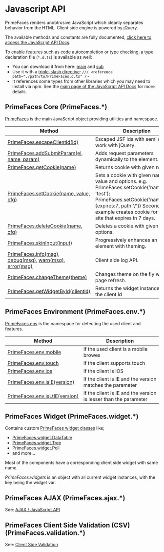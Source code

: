 # Javascript API

PrimeFaces renders unobtrusive JavaScript which cleanly separates behavior from the HTML. Client side engine is powered by jQuery.

The available methods and constants are fully documented, [click here to access the JavaScript API Docs](../jsdocs/index.html).

To enable features such as code autocompletion or type checking, a type declaration file (`*.d.ts`) is available as well:

* You can download it from here: [main](../PrimeFaces.d.ts) and [sub](../PrimeFaces-module.d.ts)
* Use it with a
  [triple-slash directive](https://www.typescriptlang.org/docs/handbook/triple-slash-directives.html#-reference-path-):
  `/// <reference path="./path/to/PrimeFaces.d.ts" />`
* It references some types from other libraries which you may need to install via npm. See the
  [main page of the JavaScript API Docs](../jsdocs/index.html) for more details.

## PrimeFaces Core (PrimeFaces.*)

[PrimeFaces](../jsdocs/modules/primefaces.html) is the main JavaScript object providing utilities and namespace.

| Method | Description |
| --- | --- |
[PrimeFaces.escapeClientId(id)](../jsdocs/modules/primefaces.html#escapeclientid) | Escaped JSF ids with semi colon to work with jQuery.
[PrimeFaces.addSubmitParam(el, name, param)](../jsdocs/modules/primefaces.html#addsubmitparam) | Adds request parameters dynamically to the element.
[PrimeFaces.getCookie(name)](../jsdocs/modules/primefaces.html#getcookie) | Returns cookie with given name.
[PrimeFaces.setCookie(name, value, cfg)](../jsdocs/modules/primefaces.html#setcookie) | Sets a cookie with given name, value and options. e.g. PrimeFaces.setCookie('name', 'test'); PrimeFaces.setCookie('name','test',{expires:7, path:'/'}) Second example creates cookie for entire site that expires in 7 days.
[PrimeFaces.deleteCookie(name, cfg)](../jsdocs/modules/primefaces.html#deletecookie) | Deletes a cookie with given and and options.
[PrimeFaces.skinInput(input)](../jsdocs/modules/primefaces.html#skininput) | Progressively enhances an input element with theming.
[PrimeFaces.info(msg)](../jsdocs/modules/primefaces.html#info), [debug(msg)](../jsdocs/modules/primefaces.html#debug), [warn(msg)](../jsdocs/modules/primefaces.html#warn), [error(msg)](../jsdocs/modules/primefaces.html#error) | Client side log API.
[PrimeFaces.changeTheme(theme)](../jsdocs/modules/primefaces.html#changetheme) | Changes theme on the fly with no page refresh.
[PrimeFaces.getWidgetById(clientid)](../jsdocs/modules/primefaces.html#getwidgetbyid) | Returns the widget instance from the client id

## PrimeFaces Environment (PrimeFaces.env.*)

[PrimeFaces.env](../jsdocs/modules/primefaces.env.html) is the namespace for detecting the used client and features.

| Method | Description |
| --- | --- |
[PrimeFaces.env.mobile](../jsdocs/modules/primefaces.env.html#mobile) | If the used client is a mobile browes
[PrimeFaces.env.touch](../jsdocs/modules/primefaces.env.html#touch) | If the client supports touch
[PrimeFaces.env.ios](../jsdocs/modules/primefaces.env.html#ios) | If the client is iOS
[PrimeFaces.env.isIE(version)](../jsdocs/modules/primefaces.env.html#isie) | If the client is IE and the version matches the parameter
[PrimeFaces.env.isLtIE(version)](../jsdocs/modules/primefaces.env.html#isltie) | If the client is IE and the version is lesser than the parameter

## PrimeFaces Widget (PrimeFaces.widget.*)

Contains custom [PrimeFaces widget classes](../jsdocs/modules/primefaces.widget.html) like;

- [PrimeFaces.widget.DataTable](../jsdocs/classes/primefaces.widget.datatable.html)
- [PrimeFaces.widget.Tree](../jsdocs/classes/primefaces.widget.basetree.html)
- [PrimeFaces.widget.Poll](../jsdocs/classes/primefaces.widget.poll.html)
- and more...

Most of the components have a corresponding client side widget with same name.

_PrimeFaces.widgets_ is an object with all current widget instances, with the key being the widget var.

## PrimeFaces AJAX (PrimeFaces.ajax.*)

See: [AJAX / JavaScript API](/ajax/javascriptApi.md)

## PrimeFaces Client Side Validation (CSV) (PrimeFaces.validation.*)

See: [Client Side Validation](/core/clientsidevalidation.md)


